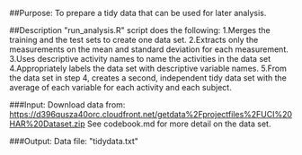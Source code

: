 ##Purpose:
To prepare a tidy data that can be used for later analysis.

##Description
"run_analysis.R" script does the following:
1.Merges the training and the test sets to create one data set.
2.Extracts only the measurements on the mean and standard deviation for each measurement. 
3.Uses descriptive activity names to name the activities in the data set
4.Appropriately labels the data set with descriptive variable names. 
5.From the data set in step 4, creates a second, independent tidy data set with the average of each variable for each activity and each subject.

###Input:
Download data from: https://d396qusza40orc.cloudfront.net/getdata%2Fprojectfiles%2FUCI%20HAR%20Dataset.zip
See codebook.md for more detail on the data set.

###Output:
Data file: "tidydata.txt"
